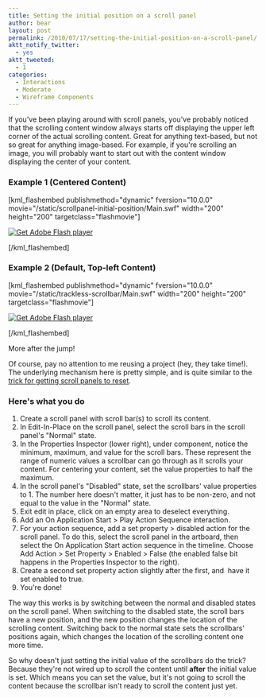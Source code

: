 ```yaml
---
title: Setting the initial position on a scroll panel
author: bear
layout: post
permalink: /2010/07/17/setting-the-initial-position-on-a-scroll-panel/
aktt_notify_twitter:
  - yes
aktt_tweeted:
  - 1
categories:
  - Interactions
  - Moderate
  - Wireframe Components
---
```

If you've been playing around with scroll panels, you've probably noticed that the scrolling content window always starts off displaying the upper left corner of the actual scrolling content. Great for anything text-based, but not so great for anything image-based. For example, if you're scrolling an image, you will probably want to start out with the content window displaying the center of your content.

### Example 1 (Centered Content)

[kml_flashembed publishmethod="dynamic" fversion="10.0.0" movie="/static/scrollpanel-initial-position/Main.swf" width="200" height="200" targetclass="flashmovie"]

[![Get Adobe Flash player][1]][2]

[/kml_flashembed]

### Example 2 (Default, Top-left Content)

[kml_flashembed publishmethod="dynamic" fversion="10.0.0" movie="/static/trackless-scrollbar/Main.swf" width="200" height="200" targetclass="flashmovie"]

[![Get Adobe Flash player][1]][2]

[/kml_flashembed]

More after the jump!

<!--more-->

Of course, pay no attention to me reusing a project (hey, they take time!). The underlying mechanism here is pretty simple, and is quite similar to the [trick for getting scroll panels to reset][3].

### Here's what you do

  1. Create a scroll panel with scroll bar(s) to scroll its content.
  2. In Edit-In-Place on the scroll panel, select the scroll bars in the scroll panel's "Normal" state.
  3. In the Properties Inspector (lower right), under component, notice the minimum, maximum, and value for the scroll bars. These represent the range of numeric values a scrollbar can go through as it scrolls your content. For centering your content, set the value properties to half the maximum.
  4. In the scroll panel's "Disabled" state, set the scrollbars' value properties to 1. The number here doesn't matter, it just has to be non-zero, and not equal to the value in the "Normal" state.
  5. Exit edit in place, click on an empty area to deselect everything.
  6. Add an On Application Start > Play Action Sequence interaction.
  7. For your action sequence, add a set property > disabled action for the scroll panel. To do this, select the scroll panel in the artboard, then select the On Application Start action sequence in the timeline. Choose Add Action > Set Property > Enabled > False (the enabled false bit happens in the Properties Inspector to the right).
  8. Create a second set property action slightly after the first, and  have it set enabled to true.
  9. You're done!

The way this works is by switching between the normal and disabled states on the scroll panel. When switching to the disabled state, the scroll bars have a new position, and the new position changes the location of the scrolling content. Switching back to the normal state sets the scrollbars' positions again, which changes the location of the scrolling content one more time.

So why doesn't just setting the initial value of the scrollbars do the trick? Because they're not wired up to scroll the content until **after** the initial value is set. Which means you can set the value, but it's not going to scroll the content because the scrollbar isn't ready to scroll the content just yet.

 [1]: http://www.adobe.com/images/shared/download_buttons/get_flash_player.gif
 [2]: http://adobe.com/go/getflashplayer
 [3]: http://flashcats.net/2010/06/15/statefulness/